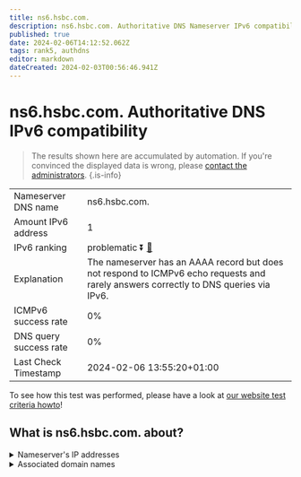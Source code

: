 ```yaml
---
title: ns6.hsbc.com.
description: ns6.hsbc.com. Authoritative DNS Nameserver IPv6 compatibility
published: true
date: 2024-02-06T14:12:52.062Z
tags: rank5, authdns
editor: markdown
dateCreated: 2024-02-03T00:56:46.941Z
---
```


# ns6.hsbc.com. Authoritative DNS IPv6 compatibility

> The results shown here are accumulated by automation. If you're convinced the displayed data is wrong, please [contact the administrators](/howto/chat). 
{.is-info}




|   |   |
| - | - |
| Nameserver DNS name | ns6.hsbc.com.
| Amount IPv6 address | 1
| IPv6 ranking | problematic :arrow_double_down: [🔗](/howto/ranking) |
| Explanation | The nameserver has an AAAA record but does not respond to ICMPv6 echo requests and rarely answers correctly to DNS queries via IPv6. |
| ICMPv6 success rate | 0%|
| DNS query success rate | 0% |
| Last Check Timestamp | 2024-02-06 13:55:20+01:00 |

To see how this test was performed, please have a look at [our website test criteria howto](/howto/testcriteria/authdns)!


## What is ns6.hsbc.com. about?




<details>
<summary>Nameserver's IP addresses</summary>

2a0c:6c40:c82f:3009::7

</details>



<details>
<summary>Associated domain names</summary>

www.hsbc.com

</details>
